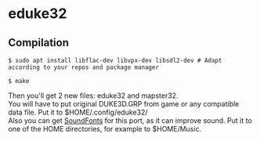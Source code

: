 # eduke32
## Compilation
  ```
  $ sudo apt install libflac-dev libvpx-dev libsdl2-dev # Adapt according to your repos and package manager
  ```
  ```
  $ make
  ```
Then you'll get 2 new files: eduke32 and mapster32.  
You will have to put original DUKE3D.GRP from game or any compatible data file. Put it to $HOME/.config/eduke32/  
Also you can get [SoundFonts](https://github.com/wrightflyer/SF2_SoundFonts) for this port, as it can improve sound. Put it to one of the HOME directories, for example to $HOME/Music.
